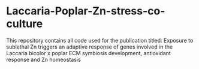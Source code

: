 # Laccaria-Poplar-Zn-stress-co-culture
This repository contains all code used for the publication titled: Exposure to sublethal Zn triggers an adaptive response of genes involved in the Laccaria bicolor x poplar ECM symbiosis development, antioxidant response and Zn homeostasis
